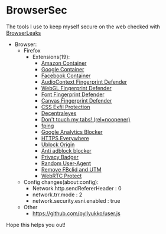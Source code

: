 # BrowserSec
The tools I use to keep myself secure on the web checked with [BrowserLeaks](https://browserleaks.com/)

* Browser:
  * Firefox
    * Extensions(19):
      * [Amazon Container](https://addons.mozilla.org/en-US/firefox/addon/amazon-container/)
      * [Google Container](https://addons.mozilla.org/en-US/firefox/addon/google-container/)
      * [Facebook Container](https://addons.mozilla.org/en-US/firefox/addon/facebook-container/)
      * [AudioContext Fingerprint Defender](https://addons.mozilla.org/en-US/firefox/addon/audioctx-fingerprint-defender/)
      * [WebGL Fingerprint Defender](https://addons.mozilla.org/en-US/firefox/addon/webgl-fingerprint-defender/)
      * [Font Fingerprint Defender](https://addons.mozilla.org/en-US/firefox/addon/font-fingerprint-defender/)
      * [Canvas Fingerprint Defender](https://addons.mozilla.org/en-US/firefox/addon/canvas-fingerprint-defender/)
      * [CSS Exfil Protection](https://addons.mozilla.org/en-US/firefox/addon/css-exfil-protection/)
      * [Decentraleyes](https://addons.mozilla.org/en-US/firefox/addon/decentraleyes/)
      * [Don't touch my tabs! (rel=noopener)](https://addons.mozilla.org/en-US/firefox/addon/dont-touch-my-tabs/)
      * [fping](https://addons.mozilla.org/en-US/firefox/addon/fping/)
      * [Google Analytics Blocker](https://addons.mozilla.org/en-US/firefox/addon/google-analytics-blocker/)
      * [HTTPS Everywhere](https://addons.mozilla.org/en-US/firefox/addon/https-everywhere/)
      * [Ublock Origin](https://addons.mozilla.org/en-US/firefox/addon/ublock-origin/)
      * [Anti adblock blocker](https://addons.mozilla.org/en-US/firefox/addon/anti-adblock-blocker/)
      * [Privacy Badger](https://addons.mozilla.org/en-US/firefox/addon/privacy-badger17/)
      * [Random User-Agent](https://addons.mozilla.org/en-US/firefox/addon/random_user_agent/)
      * [Remove FBclid and UTM](https://addons.mozilla.org/en-US/firefox/addon/remove-fbclid-and-utm/)
      * [WebRTC Protect](https://addons.mozilla.org/en-US/firefox/addon/webrtc-protect/)
  * Config changes(about:config):
      * Network.http.sendRefererHeader : 0
      * network.trr.mode : 2
      * network.security.esni.enabled : true
  * Other
      * https://github.com/pyllyukko/user.js

Hope this helps you out!
